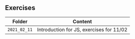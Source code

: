 ## Exercises

| Folder       |       Content       |
| ------------ | :-----------------: |
| `2021_02_11` | Introduction for JS, exercises for 11/02 |
